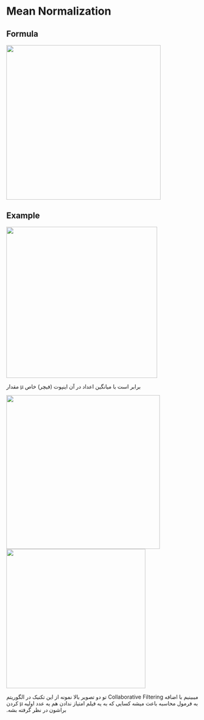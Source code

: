 # Mean Normalization

## Formula

<img src="image1.jpg" style="width:4.21449in" />

## Example

<img src="image3.png" style="width:4.12057in" />

<span dir="rtl">مقدار</span> <span dir="ltr">µ</span> <span dir="rtl">برابر است با میانگین اعداد در آن اینپوت (فیچر) خاص</span>

<img src="image4.jpg" style="width:4.2024in" />

<img src="image2.jpg" style="width:3.79824in" />

<span dir="rtl">تو دو تصویر بالا نمونه از این تکنیک در الگوریتم</span> <span dir="ltr">Collaborative Filtering</span> <span dir="rtl">میبینیم با اضافه کردن</span> <span dir="ltr">µ</span> <span dir="rtl">به فرمول محاسبه باعث میشه کسایی که به یه فیلم امتیاز ندادن هم یه عدد اولیه براشون در نظر گرفته بشه.</span>
